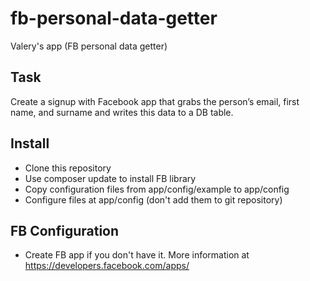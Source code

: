 # fb-personal-data-getter
Valery's app (FB personal data getter)

## Task

Create a signup with Facebook app that grabs the person’s email, first name, and surname and writes this data to a DB table.

## Install

- Clone this repository
- Use composer update to install FB library
- Copy configuration files from app/config/example to app/config
- Configure files at app/config (don't add them to git repository)

## FB Configuration

- Create FB app if you don't have it. More information at https://developers.facebook.com/apps/

